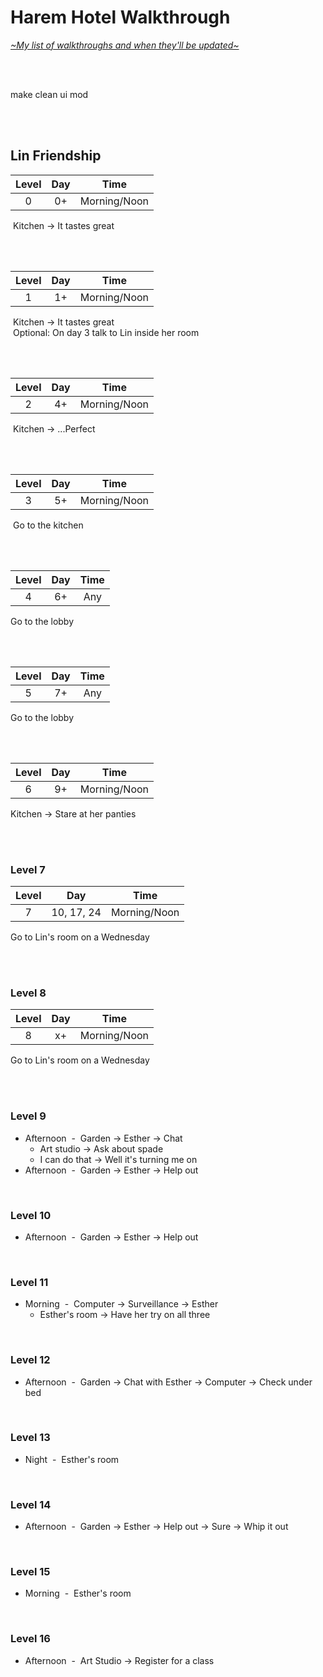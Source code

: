 # Harem Hotel Walkthrough
[*\~My list of walkthroughs and when they'll be updated\~*](https://www.patreon.com/maimlain)

<br>
<br>

make clean ui mod

<br>
<br>

## Lin Friendship
Level | Day | Time
:---: | :---: | :---:
0 | 0+ | Morning/Noon

&nbsp;Kitchen -> It tastes great

<br>
<br>

Level | Day | Time
:---: | :---: | :---:
1 | 1+ | Morning/Noon

&nbsp;Kitchen -> It tastes great  
&nbsp;Optional: On day 3 talk to Lin inside her room

<br>
<br>

Level | Day | Time
:---: | :---: | :---:
2 | 4+ | Morning/Noon

&nbsp;Kitchen -> ...Perfect

<br>
<br>

Level | Day | Time
:---: | :---: | :---:
3 | 5+ | Morning/Noon

&nbsp;Go to the kitchen

<br>
<br>

Level | Day | Time
:---: | :---: | :---:
4 | 6+ | Any
Go to the lobby

<br>
<br>

Level | Day | Time
:---: | :---: | :---:
5 | 7+ | Any
Go to the lobby

<br>
<br>

Level | Day | Time
:---: | :---: | :---:
6 | 9+ | Morning/Noon
Kitchen -> Stare at her panties

<br>
<br>

### Level 7
Level | Day | Time
:---: | :---: | :---:
7 | 10, 17, 24 | Morning/Noon
Go to Lin's room on a Wednesday

<br>
<br>

### Level 8
Level | Day | Time
:---: | :---: | :---:
8 | x+ | Morning/Noon
Go to Lin's room on a Wednesday

<br>
<br>

### Level 9
- Afternoon &nbsp;-&nbsp; Garden -> Esther -> Chat
  - Art studio -> Ask about spade
  - I can do that -> Well it's turning me on
- Afternoon &nbsp;-&nbsp; Garden -> Esther -> Help out

<br>

### Level 10
- Afternoon &nbsp;-&nbsp; Garden -> Esther -> Help out

<br>

### Level 11
- Morning &nbsp;-&nbsp; Computer -> Surveillance -> Esther
  - Esther's room -> Have her try on all three

<br>

### Level 12
- Afternoon &nbsp;-&nbsp; Garden -> Chat with Esther -> Computer -> Check under bed

<br>

### Level 13
- Night &nbsp;-&nbsp; Esther's room

<br>

### Level 14
- Afternoon &nbsp;-&nbsp; Garden -> Esther -> Help out -> Sure -> Whip it out

<br>

### Level 15
- Morning &nbsp;-&nbsp; Esther's room

<br>

### Level 16
- Afternoon &nbsp;-&nbsp; Art Studio -> Register for a class
